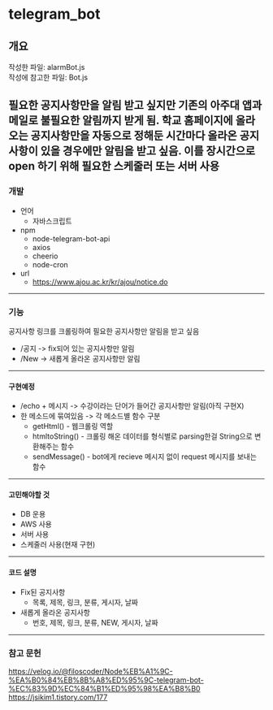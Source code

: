 # telegram_bot

## 개요
작성한 파일: alarmBot.js  
작성에 참고한 파일: Bot.js  

필요한 공지사항만을 알림 받고 싶지만 기존의 아주대 앱과 메일로 불필요한 알림까지 받게 됨. 학교 홈페이지에 올라오는 공지사항만을 자동으로 정해둔 시간마다 올라온 공지사항이 있을 경우에만 알림을 받고 싶음. 이를 장시간으로 open 하기 위해 필요한 스케줄러 또는 서버 사용
---
### 개발
- 언어
  - 자바스크립트
- npm
  - node-telegram-bot-api
  - axios
  - cheerio
  - node-cron
- url
  - https://www.ajou.ac.kr/kr/ajou/notice.do

---
### 기능
공지사항 링크를 크롤링하여 필요한 공지사항만 알림을 받고 싶음

- /공지 -> fix되어 있는 공지사항만 알림
- /New -> 새롭게 올라온 공지사항만 알림
---
#### 구현예정
- /echo + 메시지 -> 수강이라는 단어가 들어간 공지사항만 알림(아직 구현X)
- 한 메소드에 묶여있음 -> 각 메소드별 함수 구분
  - getHtml() - 웹크롤링 역할
  - htmltoString() - 크롤링 해온 데이터를 형식별로 parsing한걸 String으로 변환해주는 함수
  - sendMessage() - bot에게 recieve 메시지 없이 request 메시지를 보내는 함수
---
#### 고민해야할 것
- DB 운용
- AWS 사용
- 서버 사용
- 스케줄러 사용(현재 구현)
---
#### 코드 설명
- Fix된 공지사항
  - 목록, 제목, 링크, 분류, 게시자, 날짜
- 새롭게 올라온 공지사항
  - 번호, 제목, 링크, 분류, NEW, 게시자, 날짜
---
### 참고 문헌
https://velog.io/@filoscoder/Node%EB%A1%9C-%EA%B0%84%EB%8B%A8%ED%95%9C-telegram-bot-%EC%83%9D%EC%84%B1%ED%95%98%EA%B8%B0
https://jsikim1.tistory.com/177
